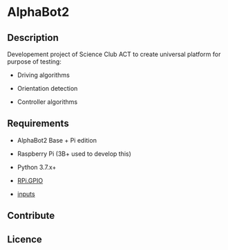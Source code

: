 # AlphaBot2

## Description

Developement project of Science Club ACT to create universal platform for purpose of testing:

- Driving algorithms

- Orientation detection

- Controller algorithms

## Requirements

- AlphaBot2 Base + Pi edition

- Raspberry Pi (3B+ used to develop this)

- Python 3.7.x+

- [RPi.GPIO](https://pypi.org/project/RPi.GPIO/)

- [inputs](https://pypi.org/project/inputs/)

## Contribute

## Licence


